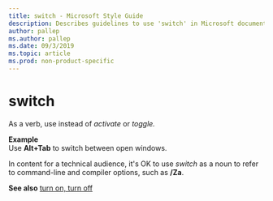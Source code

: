 ```yaml
---
title: switch - Microsoft Style Guide
description: Describes guidelines to use 'switch' in Microsoft documents, and provides a link to commonly used terms.
author: pallep
ms.author: pallep
ms.date: 09/3/2019
ms.topic: article
ms.prod: non-product-specific
---
```


# switch

As a verb, use instead of *activate* or *toggle.*

**Example**  
Use **Alt+Tab** to switch between open windows.

In content for a technical audience, it's OK to use *switch* as a noun to refer to command-line and compiler options, such as **/Za**.

**See also** [turn on, turn off](~/a-z-word-list-term-collections/t/turn-on-turn-off.md)
